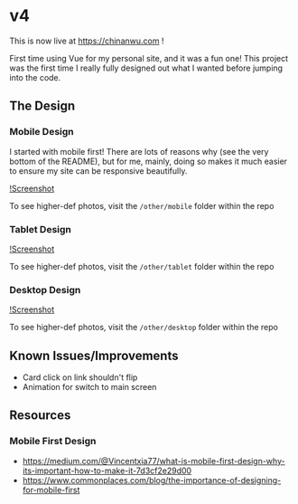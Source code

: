 # v4

This is now live at https://chinanwu.com !

First time using Vue for my personal site, and it was a fun one! This project was the first time I really fully designed out what I wanted before jumping into the code.

## The Design

### Mobile Design 
I started with mobile first! There are lots of reasons why (see the very bottom of the README), but for me, mainly, doing so makes it much easier to ensure my site can be responsive beautifully. 

[!Screenshot](./other/mobile/mobile-overview.png "The mobile design journey")

To see higher-def photos, visit the `/other/mobile` folder within the repo

### Tablet Design 
[!Screenshot](./other/tablet/tablet-overview.png "The tablet design journey")

To see higher-def photos, visit the `/other/tablet` folder within the repo

### Desktop Design 
[!Screenshot](./other/desktop/desktop-overview.png "The desktop design journey")

To see higher-def photos, visit the `/other/desktop` folder within the repo

## Known Issues/Improvements
- Card click on link shouldn't flip
- Animation for switch to main screen

## Resources

### Mobile First Design
- https://medium.com/@Vincentxia77/what-is-mobile-first-design-why-its-important-how-to-make-it-7d3cf2e29d00
- https://www.commonplaces.com/blog/the-importance-of-designing-for-mobile-first
